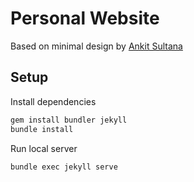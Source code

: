 # Personal Website 

Based on minimal design by [Ankit Sultana](https://github.com/ankitsultana)

## Setup

Install dependencies
```sh
gem install bundler jekyll
bundle install
```

Run local server
```sh
bundle exec jekyll serve
```
